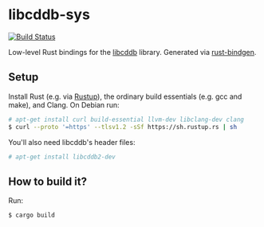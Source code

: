 # libcddb-sys
[![Build Status](https://travis-ci.com/patrickp89/libcddb-sys.svg?branch=master)](https://travis-ci.com/patrickp89/libcddb-sys)

Low-level Rust bindings for the [libcddb](http://libcddb.sourceforge.net/) library. Generated
via [rust-bindgen](https://github.com/rust-lang/rust-bindgen).

## Setup
Install Rust (e.g. via [Rustup](https://www.rust-lang.org/tools/install)), the ordinary
build essentials (e.g. gcc and make), and Clang. On Debian run:
```bash
# apt-get install curl build-essential llvm-dev libclang-dev clang
$ curl --proto '=https' --tlsv1.2 -sSf https://sh.rustup.rs | sh
```

You'll also need libcddb's header files:
```bash
# apt-get install libcddb2-dev
```

## How to build it?
Run:
```bash
$ cargo build
```
